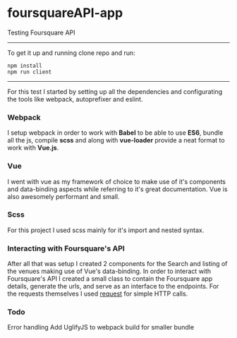 # foursquareAPI-app
Testing Foursquare API

---

To get it up and running clone repo and run:
```
npm install
npm run client
```
---

For this test I started by setting up all the dependencies and configurating the tools like webpack, autoprefixer and eslint.

### Webpack
I setup webpack in order to work with **Babel** to be able to use **ES6**, bundle all the js, compile **scss** and along with **vue-loader** provide a neat format to work with **Vue.js**.

### Vue
I went with vue as my framework of choice to make use of it's components and data-binding aspects while referring to it's great documentation. Vue is also awesomely performant and small.

### Scss
For this project I used scss mainly for it's import and nested syntax.

### Interacting with Foursquare's API
After all that was setup I created 2 components for the Search and listing of the venues making use of Vue's data-binding.
In order to interact with Foursquare's API I created a small class to contain the Foursquare app details, generate the urls, and serve as an interface to the endpoints.
For the requests themselves I used [request](https://github.com/request/request) for simple HTTP calls.

### Todo
Error handling
Add UglifyJS to webpack build for smaller bundle
